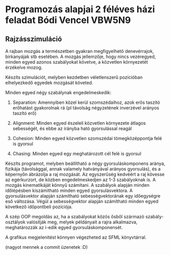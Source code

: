 # Programozás alapjai 2 féléves házi feladat Bódi Vencel VBW5N9

## Rajzásszimuláció

A rajban mozgás a természetben gyakran megfigyelhető denevérrajok, birkanyájak stb esetében. A mozgás jellemzője, hogy nincs vezéregyed, minden egyed azonos szabályokat követve, a közvetlen környezetét érzékelve mozog.

Készíts szimulációt, melyben kezdetben véletlenszerű pozícióban elhelyezkedő egyedek mozgását követed.

Minden egyed négy szabálynak engedelmeskedik:

1) Separation: Amennyiben közel kerül szomszédaihoz, azok erős taszító erőhatást gyakorolnak rá (pl távolság négyzetének inverzével arányos taszító erő)

2) Alignment: Minden egyed észeleli közvetlen környezete átlagos sebességét, és ebbe az irányba ható gyorsulással reagál

3) Cohesion: Minden egyed közvetlen szomszédai tömegközéppontja felé is gyorsul

4) Chasing: Minden egyed egy meghatározott cél felé is gyorsul

Készíts programot, melyben beállítható a négy gyorsuláskomponens aránya, fizikája (távolsággal, annak valamely hatványával arányos gyorsulás), és a képernyőn ábrázolja a raj mozgását. Az egyszerűség kedvéért a raj kövesse az egérkurzort, de közben engedelmeskedjen az 1-3 szabályoknak is.
A mozgás kinematikáját könnyű számítani. A szabályok alapján minden időlépésben kiszámítható minden egyed gyorsulásvektora. A gyorsulásvektor alapján számítható sebességvektorának egy időegységre eső változása. Végül a sebességvektor alapján számítható minden egyed következő időpontbeli pozíciója.

A szép OOP megoldás az, ha a szabályokat közös ősből származó szabály-osztályok valósítják meg, melyek példányait a rajra alkalmazva, meghatározzák az i-edik egyed gyorsuláskomponensét.

A grafikus megjelenítést könnyen végezheted az SFML könyvtárral.


(nagyot mennek a commit üzenetek :D)
